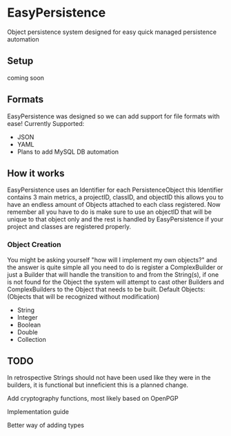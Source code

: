 # EasyPersistence
Object persistence system designed for easy quick managed persistence automation
## Setup
coming soon
## Formats
EasyPersistence was designed so we can add support for file formats with ease!
Currently Supported:
- JSON
- YAML
- Plans to add MySQL DB automation
## How it works
EasyPersistence uses an Identifier for each PersistenceObject this Identifier contains 3 main metrics, a projectID, classID, and objectID this allows you to have an endless amount of Objects attached to each class registered. 
Now remember all you have to do is make sure to use an objectID that will be unique to that object only and the rest is handled by EasyPersistence if your project and classes are registered properly.
### Object Creation
You might be asking yourself "how will I implement my own objects?" and the answer is quite simple all you need to do is register a ComplexBuilder or just a Builder that will handle the transition to and from the String(s), if one is not found for the Object the system will attempt to cast other Builders and ComplexBuilders to the Object that needs to be built.
Default Objects: (Objects that will be recognized without modification)
- String
- Integer
- Boolean
- Double
- Collection
## TODO
In retrospective Strings should not have been used like they were in the builders, it is functional but inneficient this is a planned change.  

Add cryptography functions, most likely based on OpenPGP  

Implementation guide  

Better way of adding types
